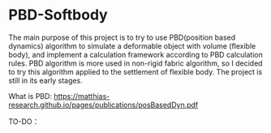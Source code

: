 # PBD-Softbody

The main purpose of this project is to try to use PBD(position based dynamics) algorithm to simulate a deformable object with volume (flexible body), and implement a calculation framework according to PBD calculation rules.
PBD algorithm is more used in non-rigid fabric algorithm, so I decided to try this algorithm applied to the settlement of flexible body.
The project is still in its early stages.

What is PBD: https://matthias-research.github.io/pages/publications/posBasedDyn.pdf

TO-DO：
